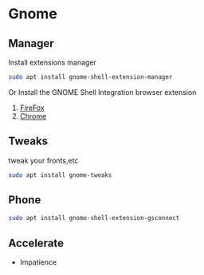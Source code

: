 # Gnome

## Manager

Install extensions manager

```bash
sudo apt install gnome-shell-extension-manager
```

Or Install the GNOME Shell Integration browser extension

1. [FireFox](https://addons.mozilla.org/en-US/firefox/addon/gnome-shell-integration)
2. [Chrome](https://chrome.google.com/webstore/detail/gnome-shell-integration/gphhapmejobijbbhgpjhcjognlahblep)

## Tweaks

tweak your fronts,etc

```bash
sudo apt install gnome-tweaks
```

## Phone

```bash
sudo apt install gnome-shell-extension-gsconnect
```

## Accelerate

- Impatience
